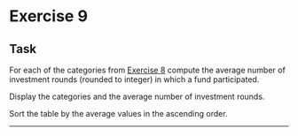 # Exercise 9

## Task

For each of the categories from [Exercise 8](../exercise_8/README.md) compute the average number of investment rounds (rounded to integer) in which a fund participated. 

Display the categories and the average number of investment rounds.

Sort the table by the average values in the ascending order.

---

